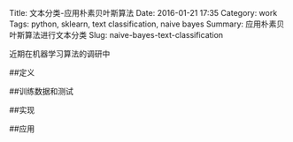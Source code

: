Title: 文本分类-应用朴素贝叶斯算法
Date: 2016-01-21 17:35
Category: work
Tags: python, sklearn, text classification, naive bayes
Summary: 应用朴素贝叶斯算法进行文本分类
Slug: naive-bayes-text-classification

近期在机器学习算法的调研中

##定义



##训练数据和测试



##实现



##应用





